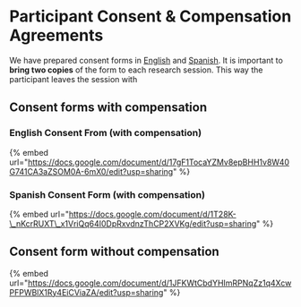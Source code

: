# Participant Consent & Compensation Agreements

We have prepared consent forms in [English](https://docs.google.com/document/d/17gF1TocaYZMv8epBHH1v8W40G741CA3aZSOM0A-6mX0/edit?usp=sharing) and [Spanish](https://docs.google.com/document/d/1T28K-_nKcrRUXT_x1VriQq64I0DpRxvdnzThCP2XVKg/edit?usp=sharing). It is important to **bring two copies** of the form to each research session. This way the participant leaves the session with 

## Consent forms with compensation

### English Consent From \(with compensation\)

{% embed url="https://docs.google.com/document/d/17gF1TocaYZMv8epBHH1v8W40G741CA3aZSOM0A-6mX0/edit?usp=sharing" %}



### Spanish Consent Form \(with compensation\)

{% embed url="https://docs.google.com/document/d/1T28K-\_nKcrRUXT\_x1VriQq64I0DpRxvdnzThCP2XVKg/edit?usp=sharing" %}



## Consent form without compensation

{% embed url="https://docs.google.com/document/d/1JFKWtCbdYHImRPNqZz1q4XcwPFPWBlX1Ry4EiCViaZA/edit?usp=sharing" %}




